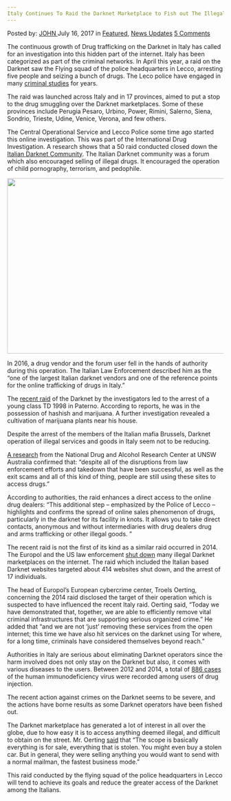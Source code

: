 ```yaml
---
Italy Continues To Raid the Darknet Marketplace to Fish out The Illegal Traders
---
```

<article class="post-listing post-21358 post type-post status-publish format-standard has-post-thumbnail hentry category-deepdot-news category-news-updates tag-continues tag-darknet tag-fish tag-illegal tag-italy tag-marketplace tag-raid tag-traders">
    <div class="post-inner">
    <p class="post-meta">
    <span>Posted by: <a href="https://www.deepdotweb.com/author/john/" title="">JOHN </a></span>
    <span>July 16, 2017</span>
    <span>in <a href="https://www.deepdotweb.com/category/deepdot-news/" rel="category tag">Featured</a>, <a href="https://www.deepdotweb.com/category/news-updates/" rel="category tag">News Updates</a></span>
    <span><a href="https://www.deepdotweb.com/2017/07/16/italy-continues-raid-darknet-marketplace-fish-illegal-traders/#comments">5 Comments</a></span>
    </p>
    <div class="clear"></div>
    <div class="entry">
    <p>The continuous growth of Drug trafficking on the Darknet in Italy has called for an investigation into this hidden part of the internet. Italy has been categorized as part of the criminal networks. In April this year, a raid on the Darknet saw the Flying squad of the police headquarters in Lecco, arresting five people and seizing a bunch of drugs. The Leco police have engaged in many <a href="https://www.deepdotweb.com/2017/05/14/police-studied-idc-financial-crime-years/">criminal studies</a> for years.</p>
    <p>The raid was launched across Italy and in 17 provinces, aimed to put a stop to the drug smuggling over the Darknet marketplaces. Some of these provinces include Perugia Pesaro, Urbino, Power, Rimini, Salerno, Siena, Sondrio, Trieste, Udine, Venice, Verona, and few others.</p>
    <p>The Central Operational Service and Lecco Police some time ago started this online investigation. This was part of the International Drug Investigation. A research shows that a 50 raid conducted closed down the <a href="https://www.deepdotweb.com/2017/05/12/italy-watched-italian-darknet-community-since-2016/">Italian Darknet Community</a>. The Italian Darknet community was a forum which also encouraged selling of illegal drugs. It encouraged the operation of child pornography, terrorism, and pedophile.</p>
    <p><img class="wp-image-21361 aligncenter" src="https://www.deepdotweb.com/wp-content/uploads/2017/07/word-image-77.jpeg" width="543" height="407" srcset="https://www.deepdotweb.com/wp-content/uploads/2017/07/word-image-77.jpeg 800w, https://www.deepdotweb.com/wp-content/uploads/2017/07/word-image-77-300x225.jpeg 300w" sizes="(max-width: 543px) 100vw, 543px" /></p>
    <p>In 2016, a drug vendor and the forum user fell in the hands of authority during this operation. The Italian Law Enforcement described him as the “one of the largest Italian darknet vendors and one of the reference points for the online trafficking of drugs in Italy.”</p>
    <p>The <a href="http://www.lecconotizie.com/cronaca/spaccio-di-droga-nel-darknet-da-lecco-perquisizioni-in-tutta-italia-394342/">recent raid</a> of the Darknet by the investigators led to the arrest of a young class TD 1998 in Paterno. According to reports, he was in the possession of hashish and marijuana. A further investigation revealed a cultivation of marijuana plants near his house.</p>
    <p>Despite the arrest of the members of the Italian mafia Brussels, Darknet operation of illegal services and goods in Italy seem not to be reducing.</p>
    <p><a href="https://www.deepdotweb.com/2016/06/24/2016-global-drug-survey-shows-dmn-customers-ever/">A research</a> from the National Drug and Alcohol Research Center at UNSW Australia confirmed that: “despite all of the disruptions from law enforcement efforts and takedown that have been successful, as well as the exit scams and all of this kind of thing, people are still using these sites to access drugs.”</p>
    <p>According to authorities, the raid enhances a direct access to the online drug dealers: &#8220;This additional step &#8211; emphasized by the Police of Lecco &#8211; highlights and confirms the spread of online sales phenomenon of drugs, particularly in the darknet for its facility in knots. It allows you to take direct contacts, anonymous and without intermediaries with drug dealers drug and arms trafficking or other illegal goods. &#8221;</p>
    <p>The recent raid is not the first of its kind as a similar raid occurred in 2014. The Europol and the US law enforcement <a href="http://2015.omanobserver.om/over-400-dark-net-sites-shut-in-raids/">shut down</a> many illegal Darknet marketplaces on the internet. The raid which included the Italian based Darknet websites targeted about 414 websites shut down, and the arrest of 17 individuals.</p>
    <p>The head of Europol&#8217;s European cybercrime center, Troels Oerting, concerning the 2014 raid disclosed the target of their operation which is suspected to have influenced the recent Italy raid. Oerting said, &#8220;Today we have demonstrated that, together, we are able to efficiently remove vital criminal infrastructures that are supporting serious organized crime.&#8221; He added that &#8220;and we are not &#8216;just&#8217; removing these services from the open internet; this time we have also hit services on the darknet using Tor where, for a long time, criminals have considered themselves beyond reach.&#8221;</p>
    <p>Authorities in Italy are serious about eliminating Darknet operators since the harm involved does not only stay on the Darknet but also, it comes with various diseases to the users. Between 2012 and 2014, a total of <a href="http://www.emcdda.europa.eu/system/files/publications/4519/TD0616150ENN.pdf">886 cases</a> of the human immunodeficiency virus were recorded among users of drug injection.</p>
    <p>The recent action against crimes on the Darknet seems to be severe, and the actions have borne results as some Darknet operators have been fished out.</p>
    <p>The Darknet marketplace has generated a lot of interest in all over the globe, due to how easy it is to access anything deemed illegal, and difficult to obtain on the street. Mr. Oerting <a href="https://www.nytimes.com/2014/11/08/world/europe/dark-market-websites-operation-onymous.html">said</a> that “The scope is basically everything is for sale, everything that is stolen. You might even buy a stolen car. But in general, they were selling anything you would want to send with a normal mailman, the fastest business mode.”</p>
    <p>This raid conducted by the flying squad of the police headquarters in Lecco will tend to achieve its goals and reduce the greater access of the Darknet among the Italians.</p>
    </div>
    <span style="display:none"><a href="https://www.deepdotweb.com/tag/continues/" rel="tag">continues</a> <a href="https://www.deepdotweb.com/tag/darknet/" rel="tag">darknet</a> <a href="https://www.deepdotweb.com/tag/fish/" rel="tag">fish</a> <a href="https://www.deepdotweb.com/tag/illegal/" rel="tag">illegal</a> <a href="https://www.deepdotweb.com/tag/italy/" rel="tag">italy</a> <a href="https://www.deepdotweb.com/tag/marketplace/" rel="tag">marketplace</a> <a href="https://www.deepdotweb.com/tag/raid/" rel="tag">raid</a> <a href="https://www.deepdotweb.com/tag/traders/" rel="tag">traders</a></span> <span style="display:none" class="updated">2017-07-16</span>
    <div style="display:none" class="vcard author" itemprop="author" itemscope itemtype="http://schema.org/Person"><strong class="fn" itemprop="name"><a href="https://www.deepdotweb.com/author/john/" title="Posts by JOHN" rel="author">JOHN</a></strong></div>
    </div>
</article>

